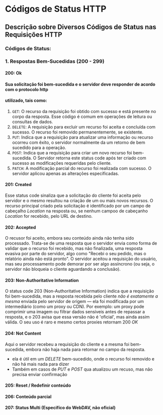 # Códigos de Status HTTP
## Descrição sobre Diversos Códigos de Status nas Requisições HTTP

### Códigos de Status:

### 1. Respostas Bem-Sucedidas (200 - 299)
#### 200: Ok
#### Sua solicitação foi bem-sucedida e o servidor deve responder de acordo com o protocolo http
#### utilizado, tais como:

1. `GET`: O recurso da requisição foi obtido com sucesso e está presente no corpo da resposta. Esse código é comum em operações de leitura ou consultas de dados.
2. `DELETE`: A requisição para excluir um recurso foi aceita e concluída com sucesso. O recurso foi removido permanentemente, se existente.
3. `PUT`: Indica que a requisição para atualizar uma informação ou recurso ocorreu com êxito, o servidor normalmente da um retorno de bem sucedido para a operação.
4. `POST`: Indica que a requisição para criar um novo recurso foi bem-sucedida. O Servidor retorna este status code após ter criado com sucesso as modificações requeridas pelo cliente.
5. `PATCH`: A modificação parcial do recurso foi realizada com sucesso. O servidor aplicou apenas as alterações especificadas.

#### 201: Created
 Esse status code sinaliza que a solicitação do cliente foi aceita pelo servidor e o mesmo resultou 
 na criação de um ou mais novos recursos. O recurso principal criado pela solicitação é identificado 
 por um campo de cabeçalho *Location* na resposta ou, se nenhum campoo de cabeçanho *Location* for
 recebido, pelo URL de destino.


#### 202: Accepted
O recusor foi aceito, embora seu conteúdo ainda não tenha sido processado. Trata-se de uma resposta que o servidor envia como forma de validar que o recurso foi recebido, mas não finalizada, uma resposta evasiva por parte do servidor, algo como "Recebi o seu pedido, mas o relatório ainda não está pronto". O servidor aceitou a requisição do usuário, mas seu processamento pode demorar por ser algo assíncrono (ou seja, o servidor não bloqueia o cliente aguardando a conclusão).

#### 203: Non-Authoritative Information
O status code 203 (Non-Authoritative Information) indica que a requisição foi bem-sucedida, mas a resposta recebida pelo cliente *não é exatamente a mesma* enviada pelo servidor de origem — ela foi modificada por um intermediário (como um proxy ou CDN). Por exemplo: um proxy pode comprimir uma imagem ou filtrar dados sensíveis antes de repassar a resposta, e o 203 avisa que essa versão não é 'oficial', mas ainda assim válida. O seu uso é raro e mesmo certos proxies retornam 200 *OK*

#### 204: Not Content
Aqui o servidor recebeu a requisição do cliente e a mesma foi bem-sucedida, embora não haja nada para retornar no campo da resposta.
- ela é útil em um *DELETE* bem-sucedido, onde o recurso foi removido e não há mais nada para dizer
- Também em casos de *PUT* e *POST* qua atualizou um recuso, mas não precisa enviar confirmação
#### 205: Reset / Redefinir conteúdo
#### 206: Conteúdo parcial
#### 207: Status Multi (Especifíco do WebDAV, não oficial)
